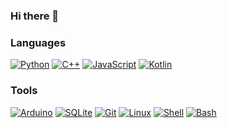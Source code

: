 ### Hi there 👋

<!--
**kamus1/kamus1** is a ✨ _special_ ✨ repository because its `README.md` (this file) appears on your GitHub profile.

Here are some ideas to get you started:

- 🔭 I’m currently working on ...
- 🌱 I’m currently learning ...
- 👯 I’m looking to collaborate on ...
- 🤔 I’m looking for help with ...
- 💬 Ask me about ...
- 📫 How to reach me: ...
- 😄 Pronouns: ...
- ⚡ Fun fact: ...
-->

### Languages
[![Python](https://img.shields.io/badge/Python-3776AB?style=for-the-badge&logo=python&logoColor=white)](https://www.python.org/)
[![C++](https://img.shields.io/badge/C++-00599C?style=for-the-badge&logo=c%2B%2B&logoColor=white)](https://en.cppreference.com/)
[![JavaScript](https://img.shields.io/badge/JavaScript-F7DF1E?style=for-the-badge&logo=javascript&logoColor=black)](https://developer.mozilla.org/en-US/docs/Web/JavaScript)
[![Kotlin](https://img.shields.io/badge/Kotlin-0095D5?style=for-the-badge&logo=kotlin&logoColor=white)](https://kotlinlang.org/)

### Tools
[![Arduino](https://img.shields.io/badge/Arduino-00979D?style=for-the-badge&logo=arduino&logoColor=white)](https://www.arduino.cc/)
[![SQLite](https://img.shields.io/badge/SQLite-003B57?style=for-the-badge&logo=sqlite&logoColor=white)](https://www.sqlite.org/)
[![Git](https://img.shields.io/badge/Git-F05032?style=for-the-badge&logo=git&logoColor=white)](https://git-scm.com/)
[![Linux](https://img.shields.io/badge/Linux-000000?style=for-the-badge&logo=linux&logoColor=white)](https://www.linux.org/)
[![Shell](https://img.shields.io/badge/Shell-4EAA25?style=for-the-badge&logo=gnu-bash&logoColor=white)](https://www.gnu.org/software/bash/)
[![Bash](https://img.shields.io/badge/Bash-000000?style=for-the-badge&logo=gnu-bash&logoColor=white)](https://www.gnu.org/software/bash/)

